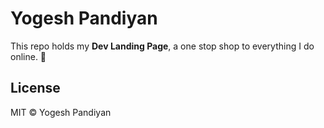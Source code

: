 # Yogesh Pandiyan

This repo holds my **Dev Landing Page**, a one stop shop to everything I do online. 🎉


## License

MIT © Yogesh Pandiyan